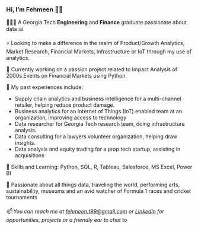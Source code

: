 ### Hi, I’m Fehmeen 👋🏽
👩🏽‍💻 A Georgia Tech **Engineering** and **Finance** graduate passionate about data 📊

⚡ Looking to make a difference in the realm of Product/Growth Analytics, Market Research, Financial Markets, Infrastructure or IoT through my use of analytics.

🌱 Currently working on a passion project related to Impact Analysis of 2000s Events on Financial Markets using Python.

👀 My past experiences include:
   - Supply chain analytics and business intelligence for a multi-channel retailer, helping reduce product damage.
   - Business analytics for an Internet of Things (IoT) enabled team at an organization, improving access to technology
   - Data researcher for Georgia Tech research team, doing infrastructure analysis.
   - Data consulting for a lawyers volunteer organization, helping draw insights.
   - Data analysis and equity trading for a prop tech startup, assisting in acquisitions

🧮 Skills and Learning: Python, SQL, R, Tableau, Salesforce, MS Excel, Power BI

💞️ Passionate about all things data, traveling the world, performing arts, sustainability, museums and an avid watcher of Formula 1 races and cricket tournaments

###### 📫 You can reach me at fehmeen.t99@gmail.com or [LinkedIn](https://www.linkedin.com/in/fehmeentariq/) for opportunities, projects or a friendly ear to chat to


<!---
fehmeen-tariq/fehmeen-tariq is a ✨ special ✨ repository because its `README.md` (this file) appears on your GitHub profile.
You can click the Preview link to take a look at your changes.
--->
